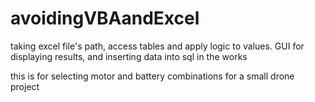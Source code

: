 # avoidingVBAandExcel
taking excel file's path, access tables and apply logic to values. GUI for displaying results, and inserting data into sql in the works

this is for selecting motor and battery combinations for a small drone project
